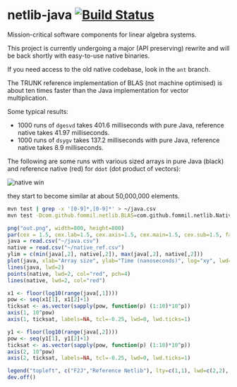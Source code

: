 netlib-java [![Build Status](https://travis-ci.org/fommil/netlib-java.png?branch=master)](https://travis-ci.org/fommil/netlib-java)
===========

Mission-critical software components for linear algebra systems.

This project is currently undergoing a major (API preserving) rewrite and will be back shortly with easy-to-use native binaries.

If you need access to the old native codebase, look in the `ant` branch.

The TRUNK reference implementation of BLAS (not machine optimised)
is about ten times faster than the Java implementation for vector multiplication.

Some typical results:

* 1000 runs of `dgesvd` takes 401.6 milliseconds with pure Java, reference native takes 41.97 milliseconds.
* 1000 runs of `dsygv` takes 137.2 milliseconds with pure Java, reference native takes 8.9 milliseconds.

The following are some runs with various sized arrays in pure Java (black) and reference native (red) for `ddot` (dot product of vectors):

![native win](http://i41.tinypic.com/157z02g.png)

they start to become similar at about 50,000,000 elements.

```sh
mvn test | grep -x '[0-9]*,[0-9]*' > ~/java.csv
mvn test -Dcom.github.fommil.netlib.BLAS=com.github.fommil.netlib.NativeRefBLAS -Dcom.github.fommil.netlib.LAPACK=com.github.fommil.netlib.NativeRefLAPACK | grep -x '[0-9]*,[0-9]*' > ~/native_ref.csv
```

```R
png("out.png", width=800, height=800)
par(cex = 1.5, cex.lab=1.5, cex.axis=1.5, cex.main=1.5, cex.sub=1.5, family="Palatino")
java = read.csv("~/java.csv")
native = read.csv("~/native_ref.csv")
ylim = c(min(java[,2], native[,2]), max(java[,2], native[,2]))
plot(java, xlab="Array size", ylab="Time (nanoseconds)", log="xy", lwd=2, pch=4, xaxt="n", yaxt="n", ylim=ylim, main="ddot Performance")
lines(java, lwd=2)
points(native, lwd=2, col="red", pch=4)
lines(native, lwd=2, col="red")

x1 <- floor(log10(range(java[,1])))
pow <- seq(x1[1], x1[2]+1)
ticksat <- as.vector(sapply(pow, function(p) (1:10)*10^p))
axis(1, 10^pow)
axis(1, ticksat, labels=NA, tcl=-0.25, lwd=0, lwd.ticks=1)

y1 <- floor(log10(range(java[,2])))
pow <- seq(y1[1], y1[2]+1)
ticksat <- as.vector(sapply(pow, function(p) (1:10)*10^p))
axis(2, 10^pow)
axis(2, ticksat, labels=NA, tcl=-0.25, lwd=0, lwd.ticks=1)

legend("topleft", c("F2J","Reference Netlib"), lty=c(1,1), lwd=c(2,2), col=c("black","red"), bty="n")
dev.off()
```
